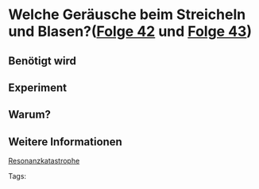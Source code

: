 # Welche Geräusche beim Streicheln und Blasen?([Folge 42](http://minkorrekt.de/methodisch-inkorrekt-folge-42-b-steht-fuer-best/) und [Folge 43](http://minkorrekt.de/methodisch-inkorrekt-folge-43-i-sense-coldness/))

## Benötigt wird


## Experiment


## Warum?

## Weitere Informationen

[Resonanzkatastrophe](http://de.wikipedia.org/wiki/Resonanzkatastrophe)


Tags: 
